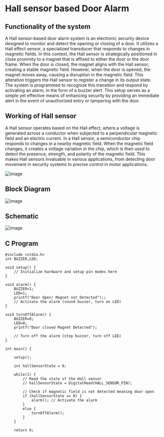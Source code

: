 # Hall sensor based Door Alarm

## Functionality of the system

A Hall sensor-based door alarm system is an electronic security device designed to monitor and detect the opening or closing of a door. It utilizes a Hall effect sensor, a specialized transducer that responds to changes in magnetic fields. In this context, the Hall sensor is strategically positioned in close proximity to a magnet that is affixed to either the door or the door frame. When the door is closed, the magnet aligns with the Hall sensor, creating a stable magnetic field. However, when the door is opened, the magnet moves away, causing a disruption in the magnetic field. This alteration triggers the Hall sensor to register a change in its output state. The system is programmed to recognize this transition and respond by activating an alarm, in the form of a buzzer alert. This setup serves as a simple yet effective means of enhancing security by providing an immediate alert in the event of unauthorized entry or tampering with the door. 

## Working of Hall sensor 

A Hall sensor operates based on the Hall effect, where a voltage is generated across a conductor when subjected to a perpendicular magnetic field and an electric current. In a Hall sensor, a semiconductor chip responds to changes in a nearby magnetic field. When the magnetic field changes, it creates a voltage variation in the chip, which is then used to detect the presence, strength, and polarity of the magnetic field. This makes Hall sensors invaluable in various applications, from detecting door movement in security systems to precise control in motor applications.

![image](https://github.com/amith-bharadwaj/Hall_sensor_based_Door_Alarm/assets/84613258/1af6ecc5-39c7-4b08-a334-40916aa5762d)

## Block Diagram

![image](https://github.com/amith-bharadwaj/Hall_sensor_based_Door_Alarm/assets/84613258/2db483ca-2c8e-4313-b2eb-daa7a3ec7052)

## Schematic

![image](https://github.com/amith-bharadwaj/Hall_sensor_based_Door_Alarm/assets/84613258/408eeda4-4e64-4084-9224-1efe63478635)

## C Program

```
#include <stdio.h>
int BUZZER,LED;

void setup() {
    // Initialize hardware and setup pin modes here
}

void alarm() {
    BUZZER=1;
    LED=1;
    printf("Door Open! Magnet not Detected");;
    // Activate the alarm (sound buzzer, turn on LED)
}

void turnOffAlarm() {
    BUZZER=0;
    LED=0;
    printf("Door closed Magnet Detected");
    
    // Turn off the alarm (stop buzzer, turn off LED)
}

int main() {

    setup();

    int hallSensorState = 0;

    while(1) {
        // Read the state of the Hall sensor
        // hallSensorState = DigitalRead(HALL_SENSOR_PIN);

        // Check if magnetic field is not detected meaning door open
        if (hallSensorState == 0) {
            alarm(); // Activate the alarm
        }
        else {
            turnOffAlarm();
        }
    }

    return 0;
```
